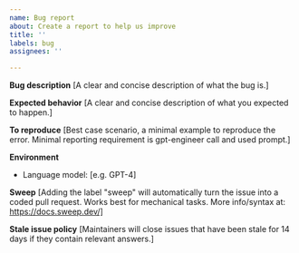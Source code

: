 ```yaml
---
name: Bug report
about: Create a report to help us improve
title: ''
labels: bug
assignees: ''

---
```


**Bug description**
[A clear and concise description of what the bug is.]

**Expected behavior**
[A clear and concise description of what you expected to happen.]

**To reproduce**
[Best case scenario, a minimal example to reproduce the error. Minimal reporting requirement is gpt-engineer call and used prompt.]

**Environment**
- Language model: [e.g. GPT-4]

**Sweep**
[Adding the label "sweep" will automatically turn the issue into a coded pull request. Works best for mechanical tasks. More info/syntax at: https://docs.sweep.dev/]

**Stale issue policy**
[Maintainers will close issues that have been stale for 14 days if they contain relevant answers.]